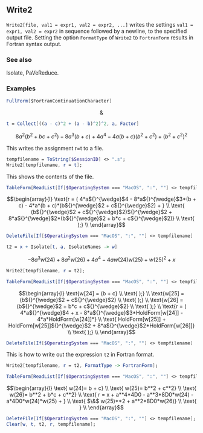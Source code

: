 ##  Write2 

`Write2[file, val1 = expr1, val2 = expr2, ...]` writes the settings `val1 = expr1, val2 = expr2` in sequence followed by a newline, to the specified output file. Setting the option `FormatType` of `Write2` to `FortranForm` results in Fortran syntax output.

###  See also 

Isolate, PaVeReduce.

###  Examples 

```mathematica
FullForm[$FortranContinuationCharacter]
```

$$\&$$

```mathematica
t = Collect[((a - c)^2 + (a - b)^2)^2, a, Factor]
```

$$8 a^2 \left(b^2+b c+c^2\right)-8 a^3 (b+c)+4 a^4-4 a (b+c) \left(b^2+c^2\right)+\left(b^2+c^2\right)^2$$

This writes the assignment r=t to a file.

```mathematica
tempfilename = ToString[$SessionID] <> ".s";
Write2[tempfilename, r = t];
```

This shows the contents of the file.

```mathematica
TableForm[ReadList[If[$OperatingSystem === "MacOS", ":", ""] <> tempfilename, String]]
```

$$\begin{array}{l}
 \text{r = ( 4*a${}^{\wedge}$4 - 8*a${}^{\wedge}$3*(b + c) - 4*a*(b + c)*(b${}^{\wedge}$2 + c${}^{\wedge}$2) + } \\
 \text{ (b${}^{\wedge}$2 + c${}^{\wedge}$2)${}^{\wedge}$2 + 8*a${}^{\wedge}$2*(b${}^{\wedge}$2 + b*c + c${}^{\wedge}$2)} \\
 \text{       );} \\
\end{array}$$

```mathematica
DeleteFile[If[$OperatingSystem === "MacOS", ":", ""] <> tempfilename]
```

```mathematica
t2 = x + Isolate[t, a, IsolateNames -> w]
```

$$-8 a^3 w(24)+8 a^2 w(26)+4 a^4-4 a w(24) w(25)+w(25)^2+x$$

```mathematica
Write2[tempfilename, r = t2];
```

```mathematica
TableForm[ReadList[If[$OperatingSystem === "MacOS", ":", ""] <> tempfilename, String]]
```

$$\begin{array}{l}
 \text{w[24] = (b + c} \\
 \text{       );} \\
 \text{w[25] = (b${}^{\wedge}$2 + c${}^{\wedge}$2} \\
 \text{       );} \\
 \text{w[26] = (b${}^{\wedge}$2 + b*c + c${}^{\wedge}$2} \\
 \text{       );} \\
 \text{r = ( 4*a${}^{\wedge}$4 + x - 8*a${}^{\wedge}$3*HoldForm[w[24]] - 4*a*HoldForm[w[24]]*} \\
 \text{  HoldForm[w[25]] + HoldForm[w[25]]${}^{\wedge}$2 + 8*a${}^{\wedge}$2*HoldForm[w[26]]} \\
 \text{       );} \\
\end{array}$$

```mathematica
DeleteFile[If[$OperatingSystem === "MacOS", ":", ""] <> tempfilename]
```

This is how to write out the expression `t2` in Fortran format.

```mathematica
Write2[tempfilename, r = t2, FormatType -> FortranForm];
```

```mathematica
TableForm[ReadList[If[$OperatingSystem === "MacOS", ":", ""] <> tempfilename, String]]
```

$$\begin{array}{l}
 \text{        w(24)= b + c} \\
 \text{        w(25)= b**2 + c**2} \\
 \text{        w(26)= b**2 + b*c + c**2} \\
 \text{        r = x + a**4*4D0 - a**3*8D0*w(24) - a*4D0*w(24)*w(25) + } \\
 \text{     $\&$  w(25)**2 + a**2*8D0*w(26)} \\
 \text{                  } \\
\end{array}$$

```mathematica
DeleteFile[If[$OperatingSystem === "MacOS", ":", ""] <> tempfilename];
Clear[w, t, t2, r, tempfilename];
```